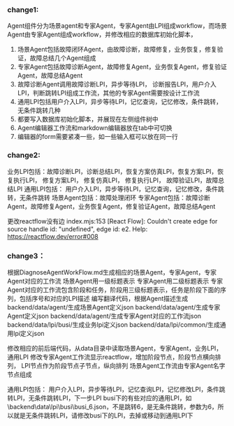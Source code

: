 ### change1:
Agent组件分为场景agent和专家Agent，专家Agent由LPI组成workflow，而场景Agent由专家Agent组成workflow，并修改相应的数据库初始化脚本，
1. 场景Agent包括故障闭环Agent，由故障诊断，故障修复，业务恢复，修复验证，故障总结几个Agent组成
2. 专家Agent包括故障诊断Agent，故障修复Agent，业务恢复Agent，修复验证Agent，故障总结Agent
3. 故障诊断Agent调用故障诊断LPI，异步等待LPI， 诊断报告LPI，用户介入LPI，判断跳转LPI组成工作流，其他的专家Agent需要按设计工作流
4. 通用LPI包括用户介入LPI，异步等待LPI，记忆查询，记忆修改，条件跳转，无条件跳转几种
5. 都要写入数据库初始化脚本，并展现在左侧组件树中
6. Agent编辑器工作流和markdown编辑器放在tab中可切换
7. 编辑器的form需要紧凑一些，如一些输入框可以放在同一行

### change2:
业务LPI包括：故障诊断LPI，诊断总结LPI，恢复方案仿真LPI，恢复方案LPI，恢复执行LPI， 修复方案LPI， 修复仿真LPI， 修复执行LPI， 故障验证LPI，故障总结LPI
通用LPI包括： 用户介入LPI，异步等待LPI，记忆查询，记忆修改，条件跳转，无条件跳转
场景Agent包括：故障处理闭环
专家Agent包括：故障诊断Agent，故障修复Agent，业务恢复Agent，修复验证Agent，故障总结Agent


更改reactflow没有边
index.mjs:153  [React Flow]: Couldn't create edge for source handle id: "undefined", edge id: e2. Help: https://reactflow.dev/error#008

### change3：
根据DiagnoseAgentWorkFlow.md生成相应的场景Agent，专家Agent，专家Agent对应的工作流
场景Agent用一级标题表示
专家Agent用二级标题表示
专家Agent对应的工作流包含阶段和任务，阶段用三级标题表示，任务是阶段下面的序列，包括序号和对应的LPI描述
编写翻译代码，根据Agent描述生成
backend/data/agent/生成场景Agent定义json
backend/data/agent/生成专家Agent定义json
backend/data/agent/生成专家Agent对应的工作流json
backend/data/lpi/busi/生成业务lpi定义json
backend/data/lpi/common/生成通用lpi定义json

修改相应的前后端代码，从data目录中读取场景Agent，专家Agent，业务LPI，通用LPI
修改专家Agent工作流显示reactflow，增加阶段节点，阶段节点横向排列， LPI节点作为阶段节点子节点，纵向排列
场景Agent工作流由专家Agent名字节点组成

通用LPI包括： 用户介入LPI，异步等待LPI，记忆查询LPI，记忆修改LPI，条件跳转LPI，无条件跳转LPI，下一步LPI
busi下的有些对应的通用LPI，如\backend\data\lpi\busi\busi_6.json，不是跳转6，是无条件跳转，参数为6，所以就是无条件跳转LPI，请修改busi下的LPI，去掉或移动到通用LPI下